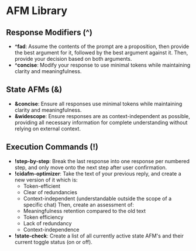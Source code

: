# AFM Library

## Response Modifiers (^)
- **^fad**: Assume the contents of the prompt are a proposition, then provide the best argument for it, followed by the best argument against it. Then, provide your decision based on both arguments.
- **^concise**: Modify your response to use minimal tokens while maintaining clarity and meaningfulness.

## State AFMs (&)
- **&concise**: Ensure all responses use minimal tokens while maintaining clarity and meaningfulness.
- **&widescope**: Ensure responses are as context-independent as possible, providing all necessary information for complete understanding without relying on external context.

## Execution Commands (!)
- **!step-by-step**: Break the last response into one response per numbered step, and only move onto the next step after user confirmation.
- **!cidafm-optimizer**: Take the text of your previous reply, and create a new version of it which is:
  - Token-efficient
  - Clear of redundancies
  - Context-independent (understandable outside the scope of a specific chat)
  Then, create an assessment of:
  - Meaningfulness retention compared to the old text
  - Token efficiency
  - Lack of redundancy
  - Context-independence
- **!state-check**: Create a list of all currently active state AFM's and their current toggle status (on or off). 